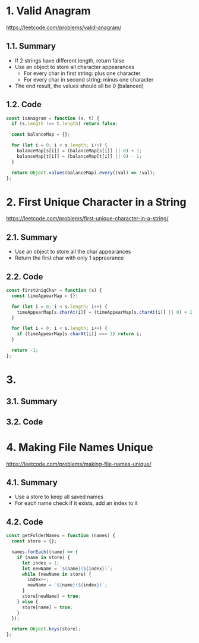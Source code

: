 # 1. Valid Anagram

https://leetcode.com/problems/valid-anagram/

## 1.1. Summary

- If 2 strings have different length, return false
- Use an object to store all character appearances
  - For every char in first string: plus one character
  - For every char in second string: minus one character
- The end result, the values should all be 0 (balanced)

## 1.2. Code

```js
const isAnagram = function (s, t) {
  if (s.length !== t.length) return false;

  const balanceMap = {};

  for (let i = 0; i < s.length; i++) {
    balanceMap[s[i]] = (balanceMap[s[i]] || 0) + 1;
    balanceMap[t[i]] = (balanceMap[t[i]] || 0) - 1;
  }

  return Object.values(balanceMap).every((val) => !val);
};
```

# 2. First Unique Character in a String

https://leetcode.com/problems/first-unique-character-in-a-string/

## 2.1. Summary

- Use an object to store all the char appearances
- Return the first char with only 1 apprearance

## 2.2. Code

```js
const firstUniqChar = function (s) {
  const timeAppearMap = {};

  for (let i = 0; i < s.length; i++) {
    timeAppearMap[s.charAt(i)] = (timeAppearMap[s.charAt(i)] || 0) + 1;
  }

  for (let i = 0; i < s.length; i++) {
    if (timeAppearMap[s.charAt(i)] === 1) return i;
  }

  return -1;
};
```

# 3.

## 3.1. Summary

## 3.2. Code

# 4. Making File Names Unique

https://leetcode.com/problems/making-file-names-unique/

## 4.1. Summary

- Use a store to keep all saved names
- For each name check if it exists, add an index to it

## 4.2. Code

```js
const getFolderNames = function (names) {
  const store = {};

  names.forEach((name) => {
    if (name in store) {
      let index = 1;
      let newName = `${name}(${index})`;
      while (newName in store) {
        index++;
        newName = `${name}(${index})`;
      }
      store[newName] = true;
    } else {
      store[name] = true;
    }
  });

  return Object.keys(store);
};
```
